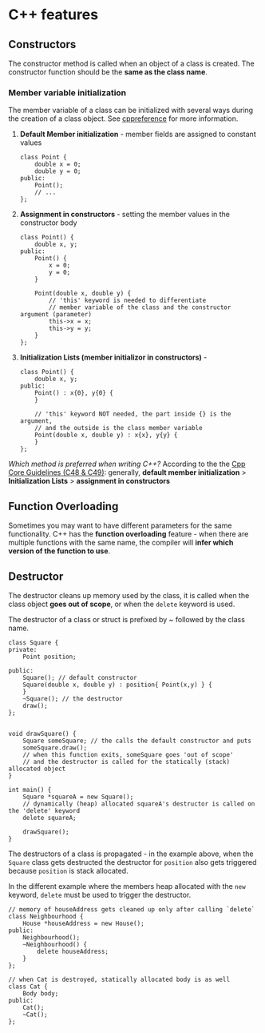 # C++ features

## Constructors
The constructor method is called when an object of a class is created. 
The constructor function should be the **same as the class name**.

### Member variable initialization
The member variable of a class can be initialized with several ways during the
creation of a class object. See [cppreference](https://en.cppreference.com/w/cpp/language/constructor)
for more information.

1. **Default Member initialization** - member fields are assigned to constant values
    ```clike
    class Point {
        double x = 0;
        double y = 0;
    public:
        Point();
        // ...
    };
    ```
2. **Assignment in constructors** - setting the member values in the constructor body
    ```clike
    class Point() {
        double x, y;
    public:
        Point() {
            x = 0;
            y = 0;
        }

        Point(double x, double y) {
            // 'this' keyword is needed to differentiate
            // member variable of the class and the constructor argument (parameter)
            this->x = x;
            this->y = y;
        }
    };
    ```
3. **Initialization Lists (member initializor in constructors)** -
    ```clike
    class Point() {
        double x, y;
    public:
        Point() : x{0}, y{0} {
        }

        // 'this' keyword NOT needed, the part inside {} is the argument,
        // and the outside is the class member variable
        Point(double x, double y) : x{x}, y{y} {
        }
    };
    ```


*Which method is preferred when writing C++?*
According to the the [Cpp Core Guidelines (C48 & C49)](http://isocpp.github.io/CppCoreGuidelines/CppCoreGuidelines#Rc-in-class-initializer):
generally, **default member initialization** > **Initialization Lists** > **assignment in constructors**


## Function Overloading
Sometimes you may want to have different parameters for the same functionality.
C++ has the **function overloading** feature - when there are multiple functions
with the same name, the compiler will **infer which version of the function to use**.

## Destructor
The destructor cleans up memory used by the class, it is called when the class
object **goes out of scope**, or when the `delete` keyword is used.


The destructor of a class or struct is prefixed by ~ followed by the class name. 

```clike
class Square {
private:
    Point position;

public:
    Square(); // default constructor
    Square(double x, double y) : position{ Point(x,y) } {
    }
    ~Square(); // the destructor
    draw();
};


void drawSquare() {
    Square someSquare; // the calls the default constructor and puts 
    someSquare.draw();
    // when this function exits, someSquare goes 'out of scope'
    // and the destructor is called for the statically (stack) allocated object
}

int main() {
    Square *squareA = new Square();
    // dynamically (heap) allocated squareA's destructor is called on the 'delete' keyword
    delete squareA;

    drawSquare();
}
```

The destructors of a class is propagated - in the example above,
when the `Square` class gets destructed the destructor for `position` also gets triggered
because `position` is stack allocated.

In the different example where the members heap allocated with the `new` keyword,
`delete` must be used to trigger the destructor.

```clike
// memory of houseAddress gets cleaned up only after calling `delete`
class Neighbourhood {
    House *houseAddress = new House();
public:
    Neighbourhood();
    ~Neighbourhood() {
        delete houseAddress;
    }
};

// when Cat is destroyed, statically allocated body is as well
class Cat {
    Body body;
public:
    Cat();
    ~Cat();
};
```


